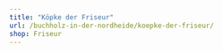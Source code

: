 ```yaml
---
title: "Köpke der Friseur"
url: /buchholz-in-der-nordheide/koepke-der-friseur/
shop: Friseur
---
```

